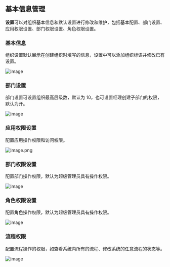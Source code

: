 ## 基本信息管理

**设置**可以对组织基本信息和默认设置进行修改和维护，包括基本配置、部门设置、应用权限设置、部门权限设置、角色权限设置。

### 基本信息

组织设置默认展示在创建组织时填写的信息，设置中可以添加组织标语并修改已有设置。

![image](https://amis-saas.cdn.bcebos.com/images/2020-08/0544a43821fc71d34677bcc294883b11.png)

### 部门设置

部门设置可设置组织最高层级数，默认为 10，也可设置经理创建子部门的权限，默认为开。

![image](https://amis-saas.cdn.bcebos.com/images/2020-07/42a8bda0cabc71ec82938821de7ada0d.png)

### 应用权限设置

配置应用操作权限和访问权限。

![image.png](https://bce.bdstatic.com/doc/bce-doc/ISUDA/image_73fbea8.png)

### 部门权限设置

配置部门操作权限，默认为超级管理员具有操作权限。

![image](https://amis-saas.cdn.bcebos.com/images/2020-04/60ad976a57f8c3f1e16b6e9faaefaf2a.png)

### 角色权限设置

配置角色操作权限，默认为超级管理员具有操作权限。

![image](https://amis-saas.cdn.bcebos.com/images/2020-07/3aec3a2a1c1dbe0b6ed6e3e28c1fe6f2.png)

### 流程权限

配置流程操作的权限，如查看系统内所有的流程、修改系统的任意流程的状态等。

![image](https://amis-saas.cdn.bcebos.com/images/2020-07/0bec1efa26dfb825234f99371ab07ab8.png)
